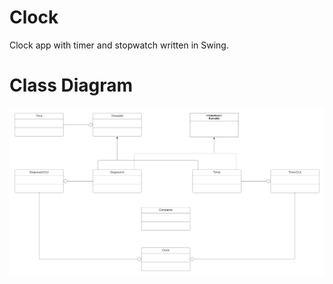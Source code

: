 # Clock
Clock app with timer and stopwatch written in Swing.

# Class Diagram

![Class Diagram tag](https://github.com/thomasmunguya/Clock/blob/main/src/class_diagram.png)
